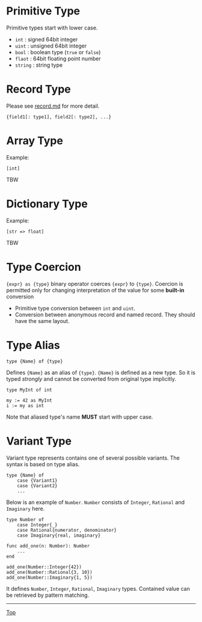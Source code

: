# Primitive Type

Primitive types start with lower case.

- `int` : signed 64bit integer
- `uint` : unsigned 64bit integer
- `bool` : boolean type (`true` or `false`)
- `flaot` : 64bit floating point number
- `string` : string type

# Record Type

Please see [record.md](record.md) for more detail.

```
{field1[: type1], field2[: type2], ...}
```

# Array Type

Example:

```
[int]
```

TBW

# Dictionary Type

Example:

```
[str => float]
```

TBW

# Type Coercion

`{expr} as {type}` binary operator coerces `{expr}` to `{type}`.
Coercion is permitted only for changing interpretation of the value for some **built-in** conversion

- Primitive type conversion between `int` and `uint`.
- Conversion between anonymous record and named record. They should have the same layout.

# Type Alias

```
type {Name} of {type}
```

Defines `{Name}` as an alias of `{type}`. `{Name}` is defined as a new type. So it is typed *strongly* and cannot be converted from original type implicitly.

```
type MyInt of int

my := 42 as MyInt
i := my as int
```

Note that aliased type's name **MUST** start with upper case.

# Variant Type

Variant type represents contains one of several possible variants. The syntax is based on type alias.

```
type {Name} of
    case {Variant1}
    case {Variant2}
    ...
```

Below is an example of `Number`. `Number` consists of `Integer`, `Rational` and `Imaginary` here.

```
type Number of
    case Integer{_}
    case Rational{numerator, denominator}
    case Imaginary{real, imaginary}

func add_one(n: Number): Number
    ...
end

add_one(Number::Integer{42})
add_one(Number::Rational{3, 10})
add_one(Number::Imaginary{1, 5})
```

It defines `Number`, `Integer`, `Rational`, `Imaginary` types.
Contained value can be retrieved by pattern matching.

---
[Top](./README.md)
